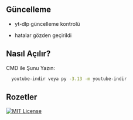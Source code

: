 
## Güncelleme

- yt-dlp güncelleme kontrolü

- hatalar gözden geçirildi
  
## Nasıl Açılır?

CMD ile Şunu Yazın:

```bash
  youtube-indir veya py -3.13 -m youtube-indir
```
## Rozetler

[![MIT License](https://img.shields.io/badge/License-MIT-green.svg)](https://choosealicense.com/licenses/mit/)
  